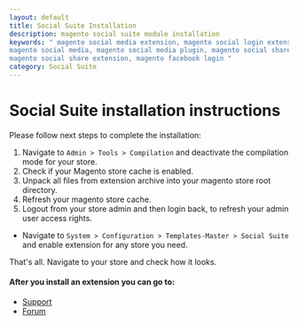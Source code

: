 ```yaml
---
layout: default
title: Social Suite Installation
description: magento social suite module installation
keywords: " magento social media extension, magento social login extension,
magento social media, magento social media plugin, magento social share,
magento social share extension, magento facebook login "
category: Social Suite
---
```


# Social Suite installation instructions

Please follow next steps to complete the installation:

1. Navigate to `Admin > Tools > Compilation` and deactivate the compilation
mode for your store.
2. Check if your Magento store cache is enabled.
3. Unpack all files from extension archive into your magento store root directory.
4. Refresh your magento store cache.
5. Logout from your store admin and then login back, to refresh your admin user
access rights.

* Navigate to `System > Configuration > Templates-Master > Social Suite` and
enable extension for any store you need.

That's all. Navigate to your store and check how it looks.

#### After you install an extension you can go to:

* [Support](https://swissuplabs.com/contacts/)
* [Forum](https://swissuplabs.com/magento-forum/)

